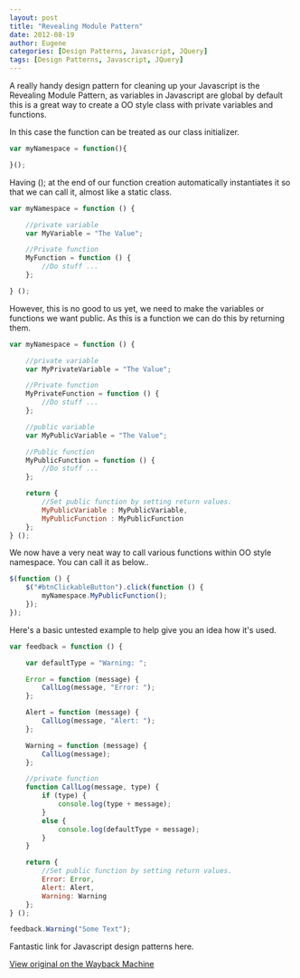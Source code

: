 ```yaml
---
layout: post
title: "Revealing Module Pattern"
date: 2012-08-19
author: Eugene
categories: [Design Patterns, Javascript, JQuery]
tags: [Design Patterns, Javascript, JQuery]
---
```


A really handy design pattern for cleaning up your Javascript is the Revealing Module Pattern, as variables in Javascript are global by default this is a great way to create a OO style class with private variables and functions.

In this case the function can be treated as our class initializer.

```js
var myNamespace = function(){

}();
```

Having (); at the end of our function creation automatically instantiates it so that we can call it, almost like a static class.

```js
var myNamespace = function () {

    //private variable
    var MyVariable = "The Value";

    //Private function
    MyFunction = function () {
        //Do stuff ...
    };

} ();
```

However, this is no good to us yet, we need to make the variables or functions we want public. As this is a function we can do this by returning them.

```js
var myNamespace = function () {

    //private variable
    var MyPrivateVariable = "The Value";

    //Private function
    MyPrivateFunction = function () {
        //Do stuff ...
    };

    //public variable
    var MyPublicVariable = "The Value";

    //Public function
    MyPublicFunction = function () {
        //Do stuff ...
    };

    return {
        //Set public function by setting return values.
        MyPublicVariable : MyPublicVariable,
        MyPublicFunction : MyPublicFunction
    };
} ();
```

We now have a very neat way to call various functions within OO style namespace. You can call it as below..

```js
$(function () {
    $("#btnClickableButton").click(function () {
        myNamespace.MyPublicFunction();
    });
});
```

Here's a basic untested example to help give you an idea how it's used.

```js
var feedback = function () {

    var defaultType = "Warning: ";

    Error = function (message) {
        CallLog(message, "Error: ");
    };

    Alert = function (message) {
        CallLog(message, "Alert: ");
    };

    Warning = function (message) {
        CallLog(message);
    };

    //private function
    function CallLog(message, type) {
        if (type) {
            console.log(type + message);
        }
        else {
            console.log(defaultType + message);
        }
    }

    return {
        //Set public function by setting return values.
        Error: Error,
        Alert: Alert,
        Warning: Warning
    };
} ();

feedback.Warning("Some Text");
```

Fantastic link for Javascript design patterns here. 

[View original on the Wayback Machine](https://web.archive.org/web/20161017025120/http://netawakening.azurewebsites.net/page/7/)
